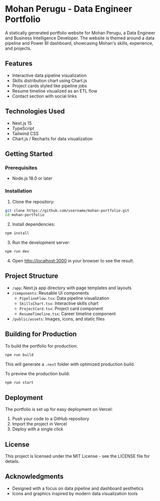 # Mohan Perugu - Data Engineer Portfolio

A statically generated portfolio website for Mohan Perugu, a Data Engineer and Business Intelligence Developer. The website is themed around a data pipeline and Power BI dashboard, showcasing Mohan's skills, experience, and projects.

## Features

- Interactive data pipeline visualization
- Skills distribution chart using Chart.js
- Project cards styled like pipeline jobs
- Resume timeline visualized as an ETL flow
- Contact section with social links

## Technologies Used

- Next.js 15
- TypeScript
- Tailwind CSS
- Chart.js / Recharts for data visualization

## Getting Started

### Prerequisites

- Node.js 18.0 or later

### Installation

1. Clone the repository:
```bash
git clone https://github.com/username/mohan-portfolio.git
cd mohan-portfolio
```

2. Install dependencies:
```bash
npm install
```

3. Run the development server:
```bash
npm run dev
```

4. Open [http://localhost:3000](http://localhost:3000) in your browser to see the result.

## Project Structure

- `/app`: Next.js app directory with page templates and layouts
- `/components`: Reusable UI components
  - `PipelineFlow.tsx`: Data pipeline visualization
  - `SkillsChart.tsx`: Interactive skills chart
  - `ProjectCard.tsx`: Project card component
  - `ResumeTimeline.tsx`: Career timeline component
- `/public/assets`: Images, icons, and static files

## Building for Production

To build the portfolio for production:

```bash
npm run build
```

This will generate a `.next` folder with optimized production build.

To preview the production build:

```bash
npm run start
```

## Deployment

The portfolio is set up for easy deployment on Vercel:

1. Push your code to a GitHub repository
2. Import the project in Vercel
3. Deploy with a single click

## License

This project is licensed under the MIT License - see the LICENSE file for details.

## Acknowledgments

- Designed with a focus on data pipeline and dashboard aesthetics
- Icons and graphics inspired by modern data visualization tools
